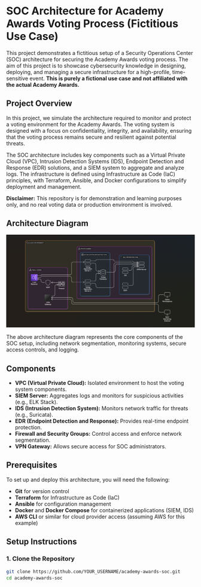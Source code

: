 # SOC Architecture for Academy Awards Voting Process (Fictitious Use Case)

This project demonstrates a fictitious setup of a Security Operations Center (SOC) architecture for securing the Academy Awards voting process. The aim of this project is to showcase cybersecurity knowledge in designing, deploying, and managing a secure infrastructure for a high-profile, time-sensitive event. **This is purely a fictional use case and not affiliated with the actual Academy Awards.**

## Project Overview

In this project, we simulate the architecture required to monitor and protect a voting environment for the Academy Awards. The voting system is designed with a focus on confidentiality, integrity, and availability, ensuring that the voting process remains secure and resilient against potential threats. 

The SOC architecture includes key components such as a Virtual Private Cloud (VPC), Intrusion Detection Systems (IDS), Endpoint Detection and Response (EDR) solutions, and a SIEM system to aggregate and analyze logs. The infrastructure is defined using Infrastructure as Code (IaC) principles, with Terraform, Ansible, and Docker configurations to simplify deployment and management.

**Disclaimer:** This repository is for demonstration and learning purposes only, and no real voting data or production environment is involved.

## Architecture Diagram

![SOC Architecture](SOC-architecture-for-entertainment-awards.png)

The above architecture diagram represents the core components of the SOC setup, including network segmentation, monitoring systems, secure access controls, and logging.

## Components

- **VPC (Virtual Private Cloud):** Isolated environment to host the voting system components.
- **SIEM Server:** Aggregates logs and monitors for suspicious activities (e.g., ELK Stack).
- **IDS (Intrusion Detection System):** Monitors network traffic for threats (e.g., Suricata).
- **EDR (Endpoint Detection and Response):** Provides real-time endpoint protection.
- **Firewall and Security Groups:** Control access and enforce network segmentation.
- **VPN Gateway:** Allows secure access for SOC administrators.

## Prerequisites

To set up and deploy this architecture, you will need the following:
- **Git** for version control
- **Terraform** for Infrastructure as Code (IaC)
- **Ansible** for configuration management
- **Docker** and **Docker Compose** for containerized applications (SIEM, IDS)
- **AWS CLI** or similar for cloud provider access (assuming AWS for this example)

## Setup Instructions

### 1. Clone the Repository
```bash
git clone https://github.com/YOUR_USERNAME/academy-awards-soc.git
cd academy-awards-soc
